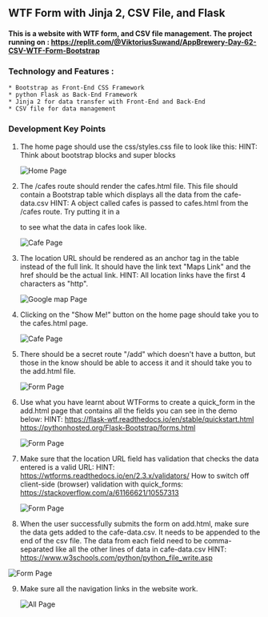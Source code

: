 ## WTF Form with Jinja 2, CSV File, and Flask
#### This is a website with WTF form, and CSV file management. The project running on : https://replit.com/@ViktoriusSuwand/AppBrewery-Day-62-CSV-WTF-Form-Bootstrap

### Technology and Features :
    * Bootstrap as Front-End CSS Framework
    * python Flask as Back-End Framework
    * Jinja 2 for data transfer with Front-End and Back-End
    * CSV file for data management
    
### Development Key Points
1. The home page should use the css/styles.css file to look like this:
   HINT: Think about bootstrap blocks and super blocks

   ![Home Page](static/img/1.gif)

2. The /cafes route should render the cafes.html file. This file should contain a Bootstrap table which displays all the data from the cafe-data.csv
   HINT: A object called cafes is passed to cafes.html from the /cafes route. Try putting it in a <p> to see what the data in cafes look like.

   ![Cafe Page](static/img/2.gif)

3. The location URL should be rendered as an anchor tag <a> in the table instead of the full link.
   It should have the link text "Maps Link" and the href should be the actual link.
   HINT: All location links have the first 4 characters as "http".

   ![Google map Page](static/img/3.gif)

4. Clicking on the "Show Me!" button on the home page should take you to the cafes.html page.
  
   ![Cafe Page](static/img/4.gif)

5. There should be a secret route "/add" which doesn't have a button, but those in the know should be able to access it and it should take you to the add.html file.
  
   ![Form Page](static/img/5.gif)

6. Use what you have learnt about WTForms to create a quick_form in the add.html page that contains all the fields you can see in the demo below:
   HINT: https://flask-wtf.readthedocs.io/en/stable/quickstart.html
   https://pythonhosted.org/Flask-Bootstrap/forms.html

   ![Form Page](static/img/6.gif)

7. Make sure that the location URL field has validation that checks the data entered is a valid URL:
   HINT: https://wtforms.readthedocs.io/en/2.3.x/validators/
   How to switch off client-side (browser) validation with quick_forms:
   https://stackoverflow.com/a/61166621/10557313

   ![Form Page](static/img/7.gif)

8. When the user successfully submits the form on add.html, make sure the data gets added to the cafe-data.csv. It needs to be appended to the end of the csv file. The data from each field need to be comma-separated like all the other lines of data in cafe-data.csv
   HINT: https://www.w3schools.com/python/python_file_write.asp

  ![Form Page](static/img/8.gif)

9. Make sure all the navigation links in the website work.
   
   ![All Page](static/img/9.gif)